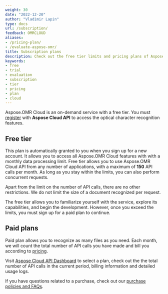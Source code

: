 ```yaml
---
weight: 30
date: "2022-12-20"
author: "Vladimir Lapin"
type: docs
url: /subscription/
feedback: OMRCLOUD
aliases:
- /pricing-plan/
- /evaluate-aspose-omr/
title: Subscription plans
description: Check out the free tier limits and pricing plans of Aspose.OMR Cloud service.
keywords:
- free
- trial
- evaluation
- subscription
- tier
- pricing
- plan
- cloud
---
```


Aspose.OMR Cloud is an on-demand service with a free tier. You must [register](/omr/sign-up/) with **Aspose Cloud API** to access the optical character recognition features.

## Free tier

This plan is automatically granted to you when you sign up for a new account. It allows you to access all Aspose.OMR Cloud features with with a monthly data processing limit. Free tier allows you to use Aspose.OMR Cloud API from any number of applications, with a maximum of **150** API calls per month. As long as you stay within the limits, you can also perform concurrent requests.

Apart from the limit on the number of API calls, there are no other restrictions. We do not limit the size of a document recognized per request.

The free tier allows you to familiarize yourself with the service, explore its capabilities, and begin the development. However, once you exceed the limits, you must sign up for a paid plan to continue.

## Paid plans

Paid plan allows you to recognize as many files as you need. Each month, we will count the total number of API calls you have made and bill you according to [pricing](https://purchase.aspose.cloud/pricing).

Visit [Aspose Cloud API Dashboard](https://dashboard.aspose.cloud/) to select a plan, check out the the total number of API calls in the current period, billing information and detailed usage logs.

If you have questions related to a purchase, check out our [purchase policies and FAQs](https://purchase.aspose.cloud/policies).
